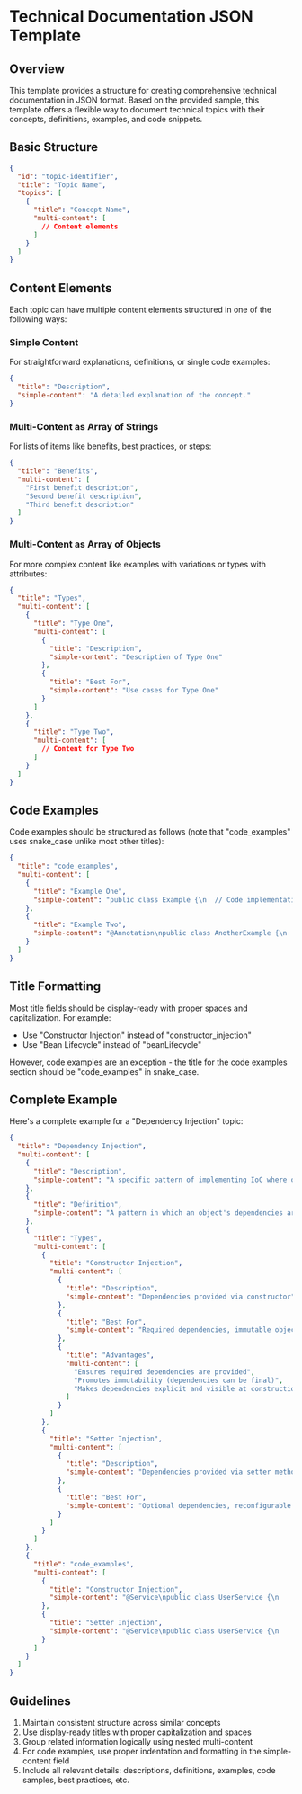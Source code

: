 # Technical Documentation JSON Template

## Overview
This template provides a structure for creating comprehensive technical documentation in JSON format. Based on the provided sample, this template offers a flexible way to document technical topics with their concepts, definitions, examples, and code snippets.

## Basic Structure
```json
{
  "id": "topic-identifier",
  "title": "Topic Name",
  "topics": [
    {
      "title": "Concept Name",
      "multi-content": [
        // Content elements
      ]
    }
  ]
}
```

## Content Elements
Each topic can have multiple content elements structured in one of the following ways:

### Simple Content
For straightforward explanations, definitions, or single code examples:
```json
{
  "title": "Description",
  "simple-content": "A detailed explanation of the concept."
}
```

### Multi-Content as Array of Strings
For lists of items like benefits, best practices, or steps:
```json
{
  "title": "Benefits",
  "multi-content": [
    "First benefit description",
    "Second benefit description",
    "Third benefit description"
  ]
}
```

### Multi-Content as Array of Objects
For more complex content like examples with variations or types with attributes:
```json
{
  "title": "Types",
  "multi-content": [
    {
      "title": "Type One",
      "multi-content": [
        {
          "title": "Description",
          "simple-content": "Description of Type One"
        },
        {
          "title": "Best For",
          "simple-content": "Use cases for Type One"
        }
      ]
    },
    {
      "title": "Type Two",
      "multi-content": [
        // Content for Type Two
      ]
    }
  ]
}
```

## Code Examples
Code examples should be structured as follows (note that "code_examples" uses snake_case unlike most other titles):

```json
{
  "title": "code_examples",
  "multi-content": [
    {
      "title": "Example One",
      "simple-content": "public class Example {\n  // Code implementation\n}"
    },
    {
      "title": "Example Two",
      "simple-content": "@Annotation\npublic class AnotherExample {\n  // Another implementation\n}"
    }
  ]
}
```

## Title Formatting
Most title fields should be display-ready with proper spaces and capitalization. For example:
- Use "Constructor Injection" instead of "constructor_injection"
- Use "Bean Lifecycle" instead of "beanLifecycle"

However, code examples are an exception - the title for the code examples section should be "code_examples" in snake_case.

## Complete Example
Here's a complete example for a "Dependency Injection" topic:

```json
{
  "title": "Dependency Injection",
  "multi-content": [
    {
      "title": "Description",
      "simple-content": "A specific pattern of implementing IoC where object dependencies are provided from an external source rather than created internally."
    },
    {
      "title": "Definition",
      "simple-content": "A pattern in which an object's dependencies are provided by an external source (usually the IoC container) rather than the object instantiating them itself, promoting loose coupling."
    },
    {
      "title": "Types",
      "multi-content": [
        {
          "title": "Constructor Injection",
          "multi-content": [
            {
              "title": "Description",
              "simple-content": "Dependencies provided via constructor"
            },
            {
              "title": "Best For",
              "simple-content": "Required dependencies, immutable objects"
            },
            {
              "title": "Advantages",
              "multi-content": [
                "Ensures required dependencies are provided",
                "Promotes immutability (dependencies can be final)",
                "Makes dependencies explicit and visible at construction"
              ]
            }
          ]
        },
        {
          "title": "Setter Injection",
          "multi-content": [
            {
              "title": "Description",
              "simple-content": "Dependencies provided via setter methods"
            },
            {
              "title": "Best For",
              "simple-content": "Optional dependencies, reconfigurable objects"
            }
          ]
        }
      ]
    },
    {
      "title": "code_examples",
      "multi-content": [
        {
          "title": "Constructor Injection",
          "simple-content": "@Service\npublic class UserService {\n    private final UserRepository userRepository;\n    \n    @Autowired\n    public UserService(UserRepository userRepository) {\n        this.userRepository = userRepository;\n    }\n}"
        },
        {
          "title": "Setter Injection",
          "simple-content": "@Service\npublic class UserService {\n    private UserRepository userRepository;\n    \n    @Autowired\n    public void setUserRepository(UserRepository userRepository) {\n        this.userRepository = userRepository;\n    }\n}"
        }
      ]
    }
  ]
}
```

## Guidelines
1. Maintain consistent structure across similar concepts
2. Use display-ready titles with proper capitalization and spaces
3. Group related information logically using nested multi-content
4. For code examples, use proper indentation and formatting in the simple-content field
5. Include all relevant details: descriptions, definitions, examples, code samples, best practices, etc.
